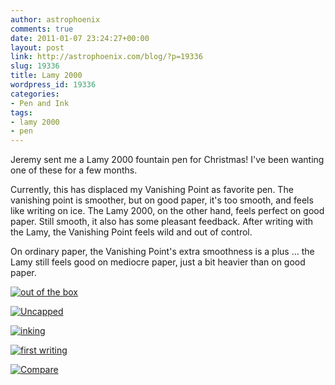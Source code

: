 ```yaml
---
author: astrophoenix
comments: true
date: 2011-01-07 23:24:27+00:00
layout: post
link: http://astrophoenix.com/blog/?p=19336
slug: 19336
title: Lamy 2000
wordpress_id: 19336
categories:
- Pen and Ink
tags:
- lamy 2000
- pen
---
```


Jeremy sent me a Lamy 2000 fountain pen for Christmas! I've been wanting one of these for a few months.

Currently, this has displaced my Vanishing Point as favorite pen. The vanishing point is smoother, but on good paper, it's too smooth, and feels like writing on ice. The Lamy 2000, on the other hand, feels perfect on good paper. Still smooth, it also has some pleasant feedback. After writing with the Lamy, the Vanishing Point feels wild and out of control.

On ordinary paper, the Vanishing Point's extra smoothness is a plus ... the Lamy still feels good on mediocre paper, just a bit heavier than on good paper.

[![out of the box](http://farm6.static.flickr.com/5049/5347608626_195c407249.jpg)](http://www.flickr.com/photos/52548006@N00/5347608626/)

[![Uncapped](http://farm6.static.flickr.com/5243/5347608998_17da3750b9.jpg)](http://www.flickr.com/photos/52548006@N00/5347608998/)

[![inking](http://farm6.static.flickr.com/5002/5347608722_b5acfd0e00.jpg)](http://www.flickr.com/photos/52548006@N00/5347608722/)

[![first writing](http://farm6.static.flickr.com/5008/5347608824_4c4e802617.jpg)](http://www.flickr.com/photos/52548006@N00/5347608824/)

[![Compare](http://farm6.static.flickr.com/5046/5347609308_b2729470e2.jpg)](http://www.flickr.com/photos/52548006@N00/5347609308/)
